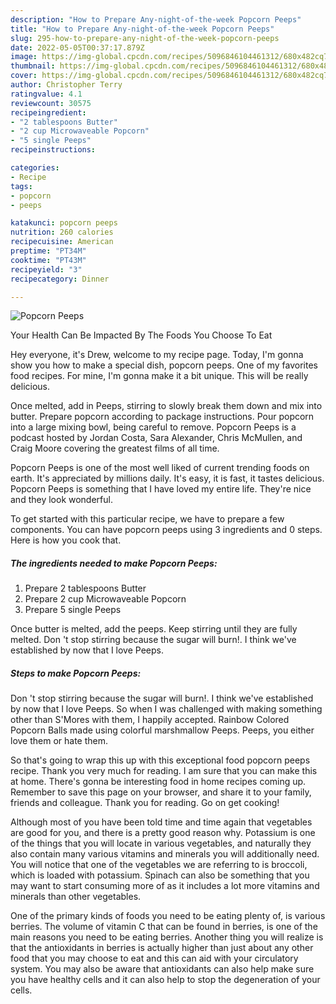 ```yaml
---
description: "How to Prepare Any-night-of-the-week Popcorn Peeps"
title: "How to Prepare Any-night-of-the-week Popcorn Peeps"
slug: 295-how-to-prepare-any-night-of-the-week-popcorn-peeps
date: 2022-05-05T00:37:17.879Z
image: https://img-global.cpcdn.com/recipes/5096846104461312/680x482cq70/popcorn-peeps-recipe-main-photo.jpg
thumbnail: https://img-global.cpcdn.com/recipes/5096846104461312/680x482cq70/popcorn-peeps-recipe-main-photo.jpg
cover: https://img-global.cpcdn.com/recipes/5096846104461312/680x482cq70/popcorn-peeps-recipe-main-photo.jpg
author: Christopher Terry
ratingvalue: 4.1
reviewcount: 30575
recipeingredient:
- "2 tablespoons Butter"
- "2 cup Microwaveable Popcorn"
- "5 single Peeps"
recipeinstructions:

categories:
- Recipe
tags:
- popcorn
- peeps

katakunci: popcorn peeps 
nutrition: 260 calories
recipecuisine: American
preptime: "PT34M"
cooktime: "PT43M"
recipeyield: "3"
recipecategory: Dinner

---
```



![Popcorn Peeps](https://img-global.cpcdn.com/recipes/5096846104461312/680x482cq70/popcorn-peeps-recipe-main-photo.jpg)

Your Health Can Be Impacted By The Foods You Choose To Eat

Hey everyone, it's Drew, welcome to my recipe page. Today, I'm gonna show you how to make a special dish, popcorn peeps. One of my favorites food recipes. For mine, I'm gonna make it a bit unique. This will be really delicious.

Once melted, add in Peeps, stirring to slowly break them down and mix into butter. Prepare popcorn according to package instructions. Pour popcorn into a large mixing bowl, being careful to remove. Popcorn Peeps is a podcast hosted by Jordan Costa, Sara Alexander, Chris McMullen, and Craig Moore covering the greatest films of all time.

Popcorn Peeps is one of the most well liked of current trending foods on earth. It's appreciated by millions daily. It's easy, it is fast, it tastes delicious. Popcorn Peeps is something that I have loved my entire life. They're nice and they look wonderful.


To get started with this particular recipe, we have to prepare a few components. You can have popcorn peeps using 3 ingredients and 0 steps. Here is how you cook that.

<!--inarticleads1-->

##### The ingredients needed to make Popcorn Peeps:

1. Prepare 2 tablespoons Butter
1. Prepare 2 cup Microwaveable Popcorn
1. Prepare 5 single Peeps


Once butter is melted, add the peeps. Keep stirring until they are fully melted. Don &#39;t stop stirring because the sugar will burn!. I think we&#39;ve established by now that I love Peeps. 

<!--inarticleads2-->

##### Steps to make Popcorn Peeps:



Don &#39;t stop stirring because the sugar will burn!. I think we&#39;ve established by now that I love Peeps. So when I was challenged with making something other than S&#39;Mores with them, I happily accepted. Rainbow Colored Popcorn Balls made using colorful marshmallow Peeps. Peeps, you either love them or hate them. 

So that's going to wrap this up with this exceptional food popcorn peeps recipe. Thank you very much for reading. I am sure that you can make this at home. There's gonna be interesting food in home recipes coming up. Remember to save this page on your browser, and share it to your family, friends and colleague. Thank you for reading. Go on get cooking!

Although most of you have been told time and time again that vegetables are good for you, and there is a pretty good reason why. Potassium is one of the things that you will locate in various vegetables, and naturally they also contain many various vitamins and minerals you will additionally need. You will notice that one of the vegetables we are referring to is broccoli, which is loaded with potassium. Spinach can also be something that you may want to start consuming more of as it includes a lot more vitamins and minerals than other vegetables.

One of the primary kinds of foods you need to be eating plenty of, is various berries. The volume of vitamin C that can be found in berries, is one of the main reasons you need to be eating berries. Another thing you will realize is that the antioxidants in berries is actually higher than just about any other food that you may choose to eat and this can aid with your circulatory system. You may also be aware that antioxidants can also help make sure you have healthy cells and it can also help to stop the degeneration of your cells.

